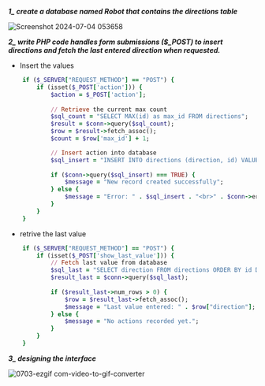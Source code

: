 ***1_ create a database named Robot that contains the directions table***

![Screenshot 2024-07-04 053658](https://github.com/DeemaEssam/turtlesim_Using_Ros1_And_ROs2/assets/106381596/15e31693-f286-437d-ac09-a1f5c88326f0)

***2_ write PHP code handles form submissions ($_POST) to insert directions and fetch the last entered direction when requested.***


- Insert the values
```ruby
    if ($_SERVER["REQUEST_METHOD"] == "POST") {
        if (isset($_POST['action'])) {
            $action = $_POST['action'];
            
            // Retrieve the current max count
            $sql_count = "SELECT MAX(id) as max_id FROM directions";
            $result = $conn->query($sql_count);
            $row = $result->fetch_assoc();
            $count = $row['max_id'] + 1;

            // Insert action into database
            $sql_insert = "INSERT INTO directions (direction, id) VALUES ('$action', $count)";
            
            if ($conn->query($sql_insert) === TRUE) {
                $message = "New record created successfully";
            } else {
                $message = "Error: " . $sql_insert . "<br>" . $conn->error;
            }
        } 
    }

```

- retrive the last value

```ruby
    if ($_SERVER["REQUEST_METHOD"] == "POST") {
        if (isset($_POST['show_last_value'])) {
            // Fetch last value from database
            $sql_last = "SELECT direction FROM directions ORDER BY id DESC LIMIT 1";
            $result_last = $conn->query($sql_last);
            
            if ($result_last->num_rows > 0) {
                $row = $result_last->fetch_assoc();
                $message = "Last value entered: " . $row["direction"];
            } else {
                $message = "No actions recorded yet.";
            }
        }
    }
```

***3_ designing the interface***

![0703-ezgif com-video-to-gif-converter](https://github.com/DeemaEssam/turtlesim_Using_Ros1_And_ROs2/assets/106381596/a554194a-492a-4d4c-8f57-660e421e7a81)

